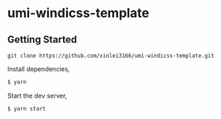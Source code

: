 # umi-windicss-template

## Getting Started

```
git clone https://github.com/xinlei3166/umi-windicss-template.git
```

Install dependencies,

```bash
$ yarn
```

Start the dev server,

```bash
$ yarn start
```
